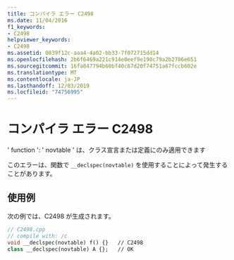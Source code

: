 ```yaml
---
title: コンパイラ エラー C2498
ms.date: 11/04/2016
f1_keywords:
- C2498
helpviewer_keywords:
- C2498
ms.assetid: 0839f12c-aaa4-4a02-bb33-7f072715dd14
ms.openlocfilehash: 2b6f6469a221c914e0eef9e190c79a2b2706e651
ms.sourcegitcommit: 16fa847794b60bf40c67d20f74751a67fccb602e
ms.translationtype: MT
ms.contentlocale: ja-JP
ms.lasthandoff: 12/03/2019
ms.locfileid: "74756995"
---
```

# <a name="compiler-error-c2498"></a>コンパイラ エラー C2498

' function ': ' novtable ' は、クラス宣言または定義にのみ適用できます

このエラーは、関数で `__declspec(novtable)` を使用することによって発生することがあります。

## <a name="example"></a>使用例

次の例では、C2498 が生成されます。

```cpp
// C2498.cpp
// compile with: /c
void __declspec(novtable) f() {}   // C2498
class __declspec(novtable) A {};   // OK
```
